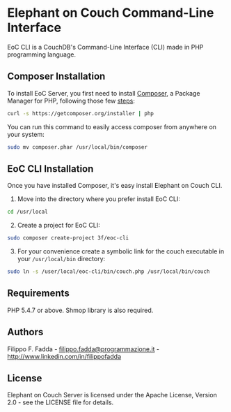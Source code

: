 Elephant on Couch Command-Line Interface
========================================
EoC CLI is a CouchDB's Command-Line Interface (CLI) made in PHP programming language.


Composer Installation
---------------------

To install EoC Server, you first need to install [Composer](http://getcomposer.org/), a Package Manager for
PHP, following those few [steps](http://getcomposer.org/doc/00-intro.md#installation-nix):

``` sh
curl -s https://getcomposer.org/installer | php
```

You can run this command to easily access composer from anywhere on your system:

``` sh
sudo mv composer.phar /usr/local/bin/composer
```


EoC CLI Installation
-----------------------
Once you have installed Composer, it's easy install Elephant on Couch CLI.

1. Move into the directory where you prefer install EoC CLI:
``` sh
cd /usr/local
```

2. Create a project for EoC CLI:
``` sh
sudo composer create-project 3f/eoc-cli
```

3. For your convenience create a symbolic link for the couch executable in your `/usr/local/bin` directory:
``` sh
sudo ln -s /user/local/eoc-cli/bin/couch.php /usr/local/bin/couch
```


Requirements
------------
PHP 5.4.7 or above. Shmop library is also required.


Authors
-------
Filippo F. Fadda - <filippo.fadda@programmazione.it> - <http://www.linkedin.com/in/filippofadda>


License
-------
Elephant on Couch Server is licensed under the Apache License, Version 2.0 - see the LICENSE file for details.
